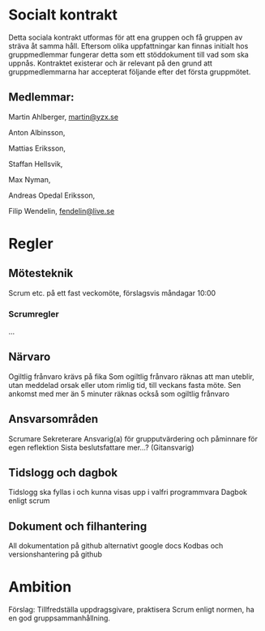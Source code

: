 # Socialt kontrakt

Detta sociala kontrakt utformas för att ena gruppen och få gruppen av sträva åt samma håll. Eftersom olika uppfattningar kan finnas initialt hos gruppmedlemmar fungerar detta som ett stöddokument till vad som ska uppnås. Kontraktet existerar och är relevant på den grund att gruppmedlemmarna har accepterat följande efter det första gruppmötet.

## Medlemmar:

Martin Ahlberger, martin@yzx.se

Anton Albinsson, 

Mattias Eriksson, 

Staffan Hellsvik, 

Max Nyman, 

Andreas Opedal Eriksson, 

Filip Wendelin, fendelin@live.se

# Regler

## Mötesteknik
Scrum etc. på ett fast veckomöte, förslagsvis måndagar 10:00

### Scrumregler
...

## Närvaro
Ogiltlig frånvaro krävs på fika
Som ogiltlig frånvaro räknas att man uteblir, utan meddelad orsak eller utom rimlig tid, till veckans fasta möte.
Sen ankomst med mer än 5 minuter räknas också som ogiltlig frånvaro

## Ansvarsområden
Scrumare
Sekreterare
Ansvarig(a) för grupputvärdering och påminnare för egen reflektion
Sista beslutsfattare
mer...? (Gitansvarig)

## Tidslogg och dagbok
Tidslogg ska fyllas i och kunna visas upp i valfri programmvara
Dagbok enligt scrum

## Dokument och filhantering
All dokumentation på github alternativt google docs
Kodbas och versionshantering på github

# Ambition
Förslag: Tillfredställa uppdragsgivare, praktisera Scrum enligt normen, ha en god gruppsammanhållning.
